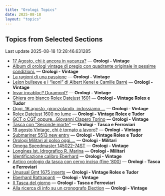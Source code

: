 ```yaml
---
title: "Orologi Topics"
date: 2025-08-18
layout: "topics"
---
```


## Topics from Selected Sections

Last update 2025-08-18 13:28:46.631285

- [17 Agosto, chi è ancora in vacanza?](https://orologi.forumfree.it/?t=80792145) — **Orologi - Vintage**
- [Album di orologi vintage di pregio con quadrante originale  in pessime condizioni.](https://orologi.forumfree.it/?t=79944873) — **Orologi - Vintage**
- [La ragioni di una passione](https://orologi.forumfree.it/?t=80791739) — **Orologi - Vintage**
- [Lejon bullseye e i “leoni” di Albert Kenel e Camille Barré](https://orologi.forumfree.it/?t=80791068) — **Orologi - Vintage**
- [Invar incabloc? Duramont?](https://orologi.forumfree.it/?t=80789840) — **Orologi - Vintage**
- [Ghiera oro bianco Rolex Datejust 1601](https://orologi.forumfree.it/?t=80791944) — **Orologi - Vintage Rolex e Tudor**
- [Oggi, 16 agosto, gironzolando, indossiamo ...](https://orologi.forumfree.it/?t=80791524) — **Orologi - Vintage**
- [Rolex Datejust 1600 no lume](https://orologi.forumfree.it/?t=80792083) — **Orologi - Vintage Rolex e Tudor**
- [GCT o CGT oppure...Giovanni Clapero Torino](https://orologi.forumfree.it/?t=80344475) — **Orologi - Vintage**
- [Tasca con "Seconde morte"](https://orologi.forumfree.it/?t=80786317) — **Orologi - Tasca e Ferroviari**
- [18 agosto Vintage, chi è tornato a lavoro?](https://orologi.forumfree.it/?t=80792957) — **Orologi - Vintage**
- [Submariner 5513 new entry](https://orologi.forumfree.it/?t=80758006) — **Orologi - Vintage Rolex e Tudor**
- [Orologi Militari al polso oggi….](https://orologi.forumfree.it/?t=80440118) — **Orologi - Militari**
- [Omega Speedmaster 145022-74ST](https://orologi.forumfree.it/?t=80787783) — **Orologi - Vintage**
- [Longines Ist. Idrografico R. Marina](https://orologi.forumfree.it/?t=80763716) — **Orologi - Militari**
- [Identificazione calibro Eberhard](https://orologi.forumfree.it/?t=80791105) — **Orologi - Vintage**
- [Antico orologio da tasca con cervo inciso (fine ‘800)](https://orologi.forumfree.it/?t=80792793) — **Orologi - Tasca e Ferroviari**
- [Unusual Gmt 1675 inserts](https://orologi.forumfree.it/?t=80792103) — **Orologi - Vintage Rolex e Tudor**
- [Eberhard Rattrapanti](https://orologi.forumfree.it/?t=77640543) — **Orologi - Vintage**
- [Il Tasca del giorno](https://orologi.forumfree.it/?t=80702163) — **Orologi - Tasca e Ferroviari**
- [Alla ricerca di info su un cronografo Election](https://orologi.forumfree.it/?t=80790840) — **Orologi - Vintage**

